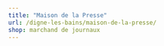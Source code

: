 ```yaml
---
title: "Maison de la Presse"
url: /digne-les-bains/maison-de-la-presse/
shop: marchand de journaux
---
```

